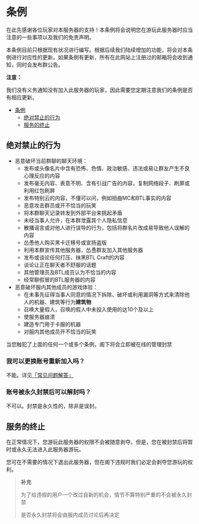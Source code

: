 <br><br>

# 条例

在此先感谢各位玩家对本服务器的支持！本条例将会说明您在游玩此服务器时应当注意的一些事项以及我们的免责声明。

本条例目前只根据现有状况进行编写。根据后续我们陆续增加的功能，将会对本条例进行对应性的更新。如果条例有更新，所有在此网站上注册过的邮箱将会收到通知，同时会发布群公告。

<div class="yellow-box">
    <p><strong>注意：</strong><p>
    <p>我们没有义务通知没有加入此服务器的玩家，因此需要您定期注意我们的条例是否有相应更新。</p>
</div>

- [条例](#条例)
  - [绝对禁止的行为](#绝对禁止的行为)
  - [服务的终止](#服务的终止)

## 绝对禁止的行为

- 恶意破坏当前群聊的聊天环境：
  - 发布或头像名片中含有恐怖、色情、政治敏感、违法或易让群友产生不良心理反应的内容
  - 发布毫无内容、表意不明、含有引战广告的内容，复制网络段子、刷屏或利用红包刷屏
  - 发布特别云的内容，不懂可以问，例如扭曲MC和BTL事实的内容
  - 恶意攻击群员或开不恰当的玩笑
  - 将本群聊天记录转发到外部平台来挑起矛盾
  - 未经当事人允许，在本群泄露其个人隐私信息
  - 散播谣言或对他人进行误导的行为，包括将群名片改成易导致他人误解的内容
  - 怂恿他人购买黑卡迁移号或宣扬盗版
  - 利用本群宣传其他服务器，怂恿群友加入其他服务器
  - 发布或谈论任何打压、抹黑BTL Craft的内容
  - 谈论让正在聊天者不舒服的话题
  - 其他管理员及BTL成员认为不恰当的内容
  - 经常聊假冒的BTL服务器的内容
- 恶意破坏服内其他成员的游戏体验：
  - 在未事先征得当事人同意的情况下拆除、破坏或利用漏洞等方式来清除他人的机器、建筑等行为**建筑物**
  - 召唤大量假人，召唤的假人中未投入使用的达10个及以上
  - 使服务器崩溃
  - 建造专门用于卡服的机器
  - 对服内其他成员开不恰当的玩笑

当您触犯了上面的任何一个或多个条例，阁下将会立即被在线的管理封禁

### 我可以更换账号重新加入吗？

不能。详见[「常见问题解答」](/help/faq#服务器相关)

### 账号被永久封禁后可以解封吗？

不可以。封禁是永久性的，除非是误封。

## 服务的终止

在正常情况下，您游玩此服务器的权限不会被随意剥夺。但是，您在被封禁后将暂时或永久无法进入此服务器游玩。

您可在不需要的情况下退出此服务器，但在阁下违规时我们必定会剥夺您游玩的权利。

> **补充**
> 
> 为了给违规的用户一个改过自新的机会，情节不算特别严重的不会被永久封禁
> 
> 是否永久封禁将会由服内成员讨论后再决定